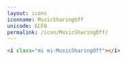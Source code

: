 ```yaml
---
layout: icons
iconname: MusicSharingOff
unicode: ECF8
permalink: /icon/MusicSharingOff/
---
```


``` html
<i class="mi mi-MusicSharingOff"></i>
```
